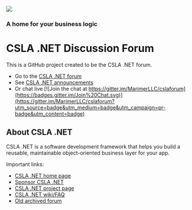 ![](https://raw.github.com/MarimerLLC/csla/master/Support/Logos/csla%20win8_mid.png)

### A home for your business logic

CSLA .NET Discussion Forum
=========

This is a GitHub project created to be the CSLA .NET forum.
* Go to the [CSLA .NET forum](https://github.com/marimerllc/cslaforum/issues?q=is%3Aissue+is%3Aopen+sort%3Aupdated-desc)
* See [CSLA .NET announcements](https://github.com/marimerllc/cslaforum/issues?q=is%3Aissue+is%3Aopen+sort%3Aupdated-desc+label%3Aannouncement)
* Or chat live [![Join the chat at https://gitter.im/MarimerLLC/cslaforum](https://badges.gitter.im/Join%20Chat.svg)](https://gitter.im/MarimerLLC/cslaforum?utm_source=badge&utm_medium=badge&utm_campaign=pr-badge&utm_content=badge)

## About CSLA .NET

CSLA .NET is a software development framework that helps you build a reusable, maintainable object-oriented business layer for your app. 

Important links:
* [CSLA .NET home page](http://www.cslanet.com)
* [Sponsor CSLA .NET](https://github.com/sponsors/rockfordlhotka)
* [CSLA .NET project page](http://github.com/MarimerLLC/csla)
* [CSLA .NET wiki/FAQ](https://github.com/MarimerLLC/csla/blob/master/docs/index.md)
* [Old archived forum](http://cslanet.com/old-forum/)
